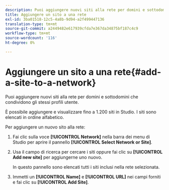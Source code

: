 ```yaml
---
description: Puoi aggiungere nuovi siti alla rete per domini e sottodomini che condividono gli stessi profili utente.
title: Aggiungere un sito a una rete
exl-id: 3ba01518-12c5-4a8b-9d94-a2f499447136
translation-type: tm+mt
source-git-commit: a2449482e617939cfda7e367da34875bf187c4c9
workflow-type: tm+mt
source-wordcount: '116'
ht-degree: 0%

---
```


# Aggiungere un sito a una rete{#add-a-site-to-a-network}

Puoi aggiungere nuovi siti alla rete per domini e sottodomini che condividono gli stessi profili utente.

È possibile aggiungere e visualizzare fino a 1.200 siti in Studio. I siti sono elencati in ordine alfabetico.

Per aggiungere un nuovo sito alla rete:

1. Fai clic sulla voce **[!UICONTROL Network]** nella barra dei menu di Studio per aprire il pannello **[!UICONTROL Select Network or Site]**.
1. Usa il campo di ricerca per cercare i siti oppure fai clic su **[!UICONTROL Add new site]** per aggiungerne uno nuovo.

   In questo pannello sono elencati tutti i siti inclusi nella rete selezionata.

1. Immetti un **[!UICONTROL Name]** e **[!UICONTROL URL]** nei campi forniti e fai clic su **[!UICONTROL Add Site]**.
